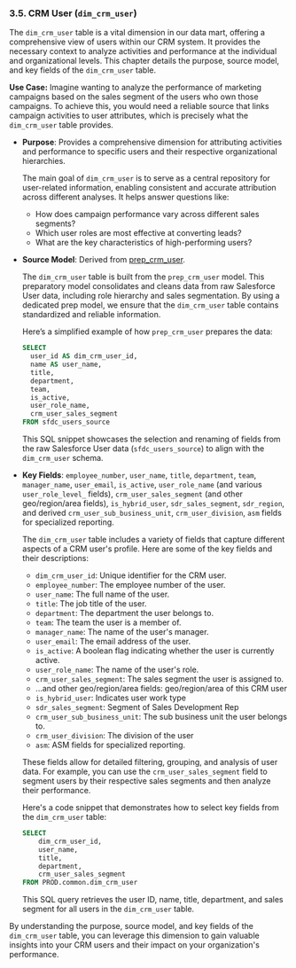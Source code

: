 ### 3.5. CRM User (`dim_crm_user`)

The `dim_crm_user` table is a vital dimension in our data mart, offering a comprehensive view of users within our CRM system. It provides the necessary context to analyze activities and performance at the individual and organizational levels. This chapter details the purpose, source model, and key fields of the `dim_crm_user` table.

**Use Case:** Imagine wanting to analyze the performance of marketing campaigns based on the sales segment of the users who own those campaigns. To achieve this, you would need a reliable source that links campaign activities to user attributes, which is precisely what the `dim_crm_user` table provides.

*   **Purpose**: Provides a comprehensive dimension for attributing activities and performance to specific users and their respective organizational hierarchies.

    The main goal of `dim_crm_user` is to serve as a central repository for user-related information, enabling consistent and accurate attribution across different analyses. It helps answer questions like:

    *   How does campaign performance vary across different sales segments?
    *   Which user roles are most effective at converting leads?
    *   What are the key characteristics of high-performing users?
*   **Source Model**: Derived from [prep_crm_user](chapter_451.md).

    The `dim_crm_user` table is built from the `prep_crm_user` model. This preparatory model consolidates and cleans data from raw Salesforce User data, including role hierarchy and sales segmentation. By using a dedicated prep model, we ensure that the `dim_crm_user` table contains standardized and reliable information.

    Here’s a simplified example of how `prep_crm_user` prepares the data:

    ```sql
    SELECT
      user_id AS dim_crm_user_id,
      name AS user_name,
      title,
      department,
      team,
      is_active,
      user_role_name,
      crm_user_sales_segment
    FROM sfdc_users_source
    ```

    This SQL snippet showcases the selection and renaming of fields from the raw Salesforce User data (`sfdc_users_source`) to align with the `dim_crm_user` schema.
*   **Key Fields**: `employee_number`, `user_name`, `title`, `department`, `team`, `manager_name`, `user_email`, `is_active`, `user_role_name` (and various `user_role_level_` fields), `crm_user_sales_segment` (and other geo/region/area fields), `is_hybrid_user`, `sdr_sales_segment`, `sdr_region`, and derived `crm_user_sub_business_unit`, `crm_user_division`, `asm` fields for specialized reporting.

    The `dim_crm_user` table includes a variety of fields that capture different aspects of a CRM user's profile. Here are some of the key fields and their descriptions:

    *   `dim_crm_user_id`: Unique identifier for the CRM user.
    *   `employee_number`: The employee number of the user.
    *   `user_name`: The full name of the user.
    *   `title`: The job title of the user.
    *   `department`: The department the user belongs to.
    *   `team`: The team the user is a member of.
    *   `manager_name`: The name of the user's manager.
    *   `user_email`: The email address of the user.
    *   `is_active`: A boolean flag indicating whether the user is currently active.
    *   `user_role_name`: The name of the user's role.
    *   `crm_user_sales_segment`: The sales segment the user is assigned to.
    *    ...and other geo/region/area fields: geo/region/area of this CRM user
    *   `is_hybrid_user`: Indicates user work type
    *   `sdr_sales_segment`: Segment of Sales Development Rep
    *   `crm_user_sub_business_unit`: The sub business unit the user belongs to.
    *   `crm_user_division`: The division of the user
    *   `asm`: ASM fields for specialized reporting.

    These fields allow for detailed filtering, grouping, and analysis of user data. For example, you can use the `crm_user_sales_segment` field to segment users by their respective sales segments and then analyze their performance.

    Here's a code snippet that demonstrates how to select key fields from the `dim_crm_user` table:

    ```sql
    SELECT
        dim_crm_user_id,
        user_name,
        title,
        department,
        crm_user_sales_segment
    FROM PROD.common.dim_crm_user
    ```

    This SQL query retrieves the user ID, name, title, department, and sales segment for all users in the `dim_crm_user` table.

By understanding the purpose, source model, and key fields of the `dim_crm_user` table, you can leverage this dimension to gain valuable insights into your CRM users and their impact on your organization's performance.